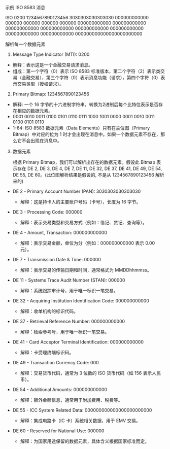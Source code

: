 

示例 ISO 8583 消息

ISO 0200 1234567890123456 3030303030303030 000000000000 000000 000000 000000 000000 000000000000 000000000000 000000000000 000000000000 000000000000 000000000000 000000000000 000000000000 000000000000000000000000

解析每一个数据元素

1. Message Type Indicator (MTI): 0200
  - 解释：表示这是一个金融交易请求消息。
  - 组成：第一个字符（0）表示 ISO 8583 标准版本，第二个字符（2）表示类交易（金融交易），第三个字符（0）表示消息功能（请求），第四个字符（0）表示交易类型（授权请求）。

2. Primary Bitmap: 1234567890123456
  - 解释:  一个 16 字节的十六进制字符串，转换为2进制后每个比特位表示是否存在相应的数据元素。
  - 0001 0010 0011 0100 0101 0110 0111 1000 1001 0000 0001 0010 0011 0100 0101 0110
  - 1-64:  ISO 8583 数据元素（Data Elements）只有在主位图（Primary Bitmap）中对应的位为 1 时才会出现在消息中。如果一个数据元素不存在，那么它不会出现在消息中。
3. 数据元素

   根据 Primary Bitmap，我们可以解析出存在的数据元素。假设此 Bitmap 表示存在 DE 2, DE 3, DE 4, DE 7, DE 11, DE 32, DE 37, DE 41, DE 49, DE 54, DE 55, DE 60。(此位图解析结果是假设的, 不是从 1234567890123456 解析来的)

- DE 2 - Primary Account Number (PAN): 3030303030303030
  - 解释：这是持卡人的主要账户号码（卡号），长度为 16 字节。
   
- DE 3 - Processing Code: 000000
  - 解释：表示交易类型和交易方式（例如：借记、贷记、查询等）。
   
- DE 4 - Amount, Transaction: 000000000000
  - 解释：表示交易金额，单位为分（例如：000000000000 表示 0.00 元）。
   
- DE 7 - Transmission Date & Time: 000000
  - 解释：表示交易的传输日期和时间，通常格式为 MMDDhhmmss。
   
- DE 11 - Systems Trace Audit Number (STAN): 000000
  - 解释：系统跟踪审计号，用于唯一标识一笔交易。
   
- DE 32 - Acquiring Institution Identification Code: 000000000000
  - 解释：收单机构的标识代码。
   
- DE 37 - Retrieval Reference Number: 000000000000
  - 解释：检索参考号，用于唯一标识一笔交易。
   
- DE 41 - Card Acceptor Terminal Identification: 000000000000
  - 解释：卡受理终端标识码。
   
- DE 49 - Transaction Currency Code: 000
  - 解释：交易货币代码，通常为 3 位数的 ISO 货币代码（如 156 表示人民币）。
   
- DE 54 - Additional Amounts: 000000000000
  - 解释：额外金额信息，通常用于附加费用、税费等。
   
- DE 55 - ICC System Related Data: 000000000000000000000000
  - 解释：集成电路卡（IC 卡）系统相关数据，用于 EMV 交易。
   
- DE 60 - Reserved for National Use: 000000
  - 解释：为国家用途保留的数据元素，具体含义根据国家标准而定。